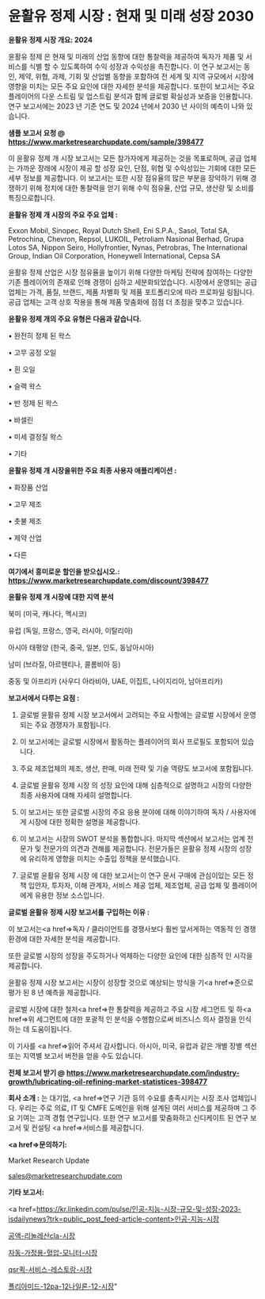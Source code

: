 # 윤활유 정제 시장 : 현재 및 미래 성장 2030

<strong>윤활유 정제 시장 개요: 2024</strong>

윤활유 정제 은 현재 및 미래의 산업 동향에 대한 통찰력을 제공하여 독자가 제품 및 서비스를 식별 할 수 있도록하여 수익 성장과 수익성을 촉진합니다. 이 연구 보고서는 동인, 제약, 위협, 과제, 기회 및 산업별 동향을 포함하여 전 세계 및 지역 규모에서 시장에 영향을 미치는 모든 주요 요인에 대한 자세한 분석을 제공합니다. 또한이 보고서는 주요 플레이어의 다운 스트림 및 업스트림 분석과 함께 글로벌 확실성과 보증을 인용합니다. 연구 보고서에는 2023 년 기준 연도 및 2024 년에서 2030 년 사이의 예측이 나와 있습니다.



<strong>샘플 보고서 요청 @ <a href=https://www.marketresearchupdate.com/sample/398477>https://www.marketresearchupdate.com/sample/398477</a></strong>

이 윤활유 정제 개 시장 보고서는 모든 참가자에게 제공하는 것을 목표로하며, 공급 업체는 가까운 장래에 시장이 제공 할 성장 요인, 단점, 위협 및 수익성있는 기회에 대한 모든 세부 정보를 제공합니다. 이 보고서는 또한 시장 점유율의 많은 부분을 장악하기 위해 경쟁하기 위해 정치에 대한 통찰력을 얻기 위해 수익 점유율, 산업 규모, 생산량 및 소비를 특징으로합니다.



<strong>윤활유 정제 개 시장의 주요 주요 업체 :</strong>

Exxon Mobil, Sinopec, Royal Dutch Shell, Eni S.P.A., Sasol, Total SA, Petrochina, Chevron, Repsol, LUKOIL, Petroliam Nasional Berhad, Grupa Lotos SA, Nippon Seiro, Hollyfrontier, Nynas, Petrobras, The International Group, Indian Oil Corporation, Honeywell International, Cepsa SA

윤활유 정제 산업은 시장 점유율을 높이기 위해 다양한 마케팅 전략에 참여하는 다양한 기존 플레이어의 존재로 인해 경쟁이 심하고 세분화되었습니다. 시장에서 운영되는 공급 업체는 가격, 품질, 브랜드, 제품 차별화 및 제품 포트폴리오에 따라 프로파일 링됩니다. 공급 업체는 고객 상호 작용을 통해 제품 맞춤화에 점점 더 초점을 맞추고 있습니다.



<strong>윤활유 정제 개의 주요 유형은 다음과 같습니다.</strong>

• 완전히 정제 된 왁스

• 고무 공정 오일

• 흰 오일

• 슬랙 왁스

• 반 정제 된 왁스

• 바셀린

• 미세 결정질 왁스

• 기타



<strong>윤활유 정제 개 시장을위한 주요 최종 사용자 애플리케이션 :</strong>

• 화장품 산업

• 고무 제조

• 촛불 제조

• 제약 산업

• 다른



<strong>여기에서 흥미로운 할인을 받으십시오.: <a href=https://www.marketresearchupdate.com/discount/398477>https://www.marketresearchupdate.com/discount/398477</a></strong>



<strong>윤활유 정제 개 시장에 대한 지역 분석</strong>

북미 (미국, 캐나다, 멕시코)

유럽 (독일, 프랑스, 영국, 러시아, 이탈리아)

아시아 태평양 (한국, 중국, 일본, 인도, 동남아시아)

남미 (브라질, 아르헨티나, 콜롬비아 등)

중동 및 아프리카 (사우디 아라비아, UAE, 이집트, 나이지리아, 남아프리카)



<strong>보고서에서 다루는 요점 :</strong>

1. 글로벌 윤활유 정제 시장 보고서에서 고려되는 주요 사항에는 글로벌 시장에서 운영되는 주요 경쟁자가 포함됩니다.

2. 이 보고서에는 글로벌 시장에서 활동하는 플레이어의 회사 프로필도 포함되어 있습니다.

3. 주요 제조업체의 제조, 생산, 판매, 미래 전략 및 기술 역량도 보고서에 포함됩니다.

4. 글로벌 윤활유 정제 시장 의 성장 요인에 대해 심층적으로 설명하고 시장의 다양한 최종 사용자에 대해 자세히 설명합니다.

5. 이 보고서는 또한 글로벌 시장의 주요 응용 분야에 대해 이야기하여 독자 / 사용자에게 시장에 대한 정확한 설명을 제공합니다.

6. 이 보고서는 시장의 SWOT 분석을 통합합니다. 마지막 섹션에서 보고서는 업계 전문가 및 전문가의 의견과 견해를 제공합니다. 전문가들은 윤활유 정제 시장의 성장에 유리하게 영향을 미치는 수출입 정책을 분석했습니다.

7. 글로벌 윤활유 정제 시장 에 대한 보고서는이 연구 문서 구매에 관심이있는 모든 정책 입안자, 투자자, 이해 관계자, 서비스 제공 업체, 제조업체, 공급 업체 및 플레이어에게 유용한 정보 소스입니다.



<strong>글로벌 윤활유 정제 시장 보고서를 구입하는 이유 :</strong>

이 보고서는<a href=>독자 / 클</a>라이언트를 경쟁사보다 훨씬 앞서게하는 역동적 인 경쟁 환경에 대한 자세한 분석을 제공합니다.

또한 글로벌 시장의 성장을 주도하거나 억제하는 다양한 요인에 대한 심층적 인 시각을 제공합니다.

윤활유 정제 시장 보고서는 시장이 성장할 것으로 예상되는 방식을 기<a href=>준으로</a> 평가 된 8 년 예측을 제공합니다.

글로벌 시장에 대한 철저<a href=>한 통찰력</a>을 제공하고 주요 시장 세그먼트 및 하<a href=>위 세그</a>먼트에 대한 포괄적 인 분석을 수행함으로써 비즈니스 의사 결정을 인식하는 데 도움이됩니다.

이 기사를 <a href=>읽어 주</a>셔서 감사합니다. 아시아, 미국, 유럽과 같은 개별 장별 섹션 또는 지역별 보고서 버전을 얻을 수도 있습니다.



<strong>전체 보고서 받기 @ <a href=https://www.marketresearchupdate.com/industry-growth/lubricating-oil-refining-market-statistices-398477>https://www.marketresearchupdate.com/industry-growth/lubricating-oil-refining-market-statistices-398477</a></strong>



<strong>회사 소개 :</strong>
는 대기업, <a href=>연구 기</a>관 등의 수요를 충족시키는 시장 조사 업체입니다. 우리는 주로 의료, IT 및 CMFE 도메인을 위해 설계된 여러 서비스를 제공하며 그 주요 기여는 고객 경험 연구입니다. 또한 연구 보고서를 맞춤화하고 신디케이트 된 연구 보고서 및 컨설팅 <a href=>서비</a>스를 제공합니다.



<strong><a href=>문의하기:</a></strong>

Market Research Update

sales@marketresearchupdate.com



<strong>기타 보고서:</strong>

<a href=https://kr.linkedin.com/pulse/인공-지능-시장-규모-및-성장-2023-isdailynews?trk=public_post_feed-article-content>인공-지능-시장</a>

<a href=https://www.linkedin.com/pulse/공액-리놀레산cla-시장-세분화-연구-및-목표-고객2029년-survey-spotlight-pro-24-analysis/>공액-리놀레산cla-시장</a>

<a href=https://www.linkedin.com/pulse/자동-가정용-혈압-모니터-시장-경쟁-분석-및-성장-잠재력-2029-twmdf/>자동-가정용-혈압-모니터-시장</a>

<a href=https://www.linkedin.com/pulse/qsr퀵-서비스-레스토랑-시장-경쟁-분석-및-성장-잠재력-2029-xrfof/>qsr퀵-서비스-레스토랑-시장</a>

<a href=https://www.linkedin.com/pulse/폴리아미드-12pa-12나일론-12-시장-경쟁-분석-및-성장-잠재력-5cj4f/>폴리아미드-12pa-12나일론-12-시장</a>"
